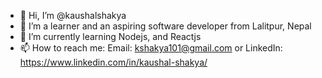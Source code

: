 - 👋 Hi, I’m @kaushalshakya
- 👀 I’m a learner and an aspiring software developer from Lalitpur, Nepal
- 🌱 I’m currently learning Nodejs, and Reactjs 
- 📫 How to reach me: Email: kshakya101@gmail.com or LinkedIn: https://www.linkedin.com/in/kaushal-shakya/
